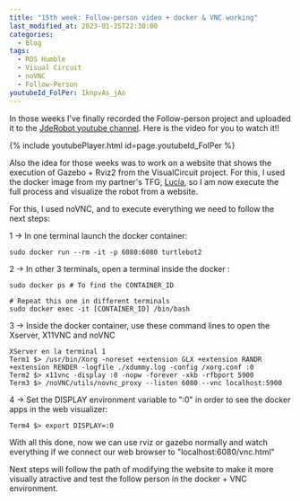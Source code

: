 ```yaml
---
title: "15th week: Follow-person video + docker & VNC working"
last_modified_at: 2023-01-25T22:30:00
categories:
  - Blog
tags:
  - ROS Humble
  - Visual Circuit
  - noVNC
  - Follow-Person
youtubeId_FolPer: IknpvAs_jAo
---
```


In those weeks I've finally recorded the Follow-person project and uploaded it to the [JdeRobot youtube channel](https://www.youtube.com/@jderobot/videos). Here is the video for you to watch it!!

{% include youtubePlayer.html id=page.youtubeId_FolPer %}


Also the idea for those weeks was to work on a website that shows the execution of Gazebo + Rviz2 from the VisualCircuit project.
For this, I used the docker image from my partner's TFG, [Lucía](https://github.com/RoboticsLabURJC/2022-tfg-lucia-chen/tree/main/turtlebot2%20docker%20novnc), so I am now execute the full process and visualize the robot from a website.

For this, I used noVNC, and to execute everything we need to follow the next steps:

1 -> In one terminal launch the docker container:
~~~
sudo docker run --rm -it -p 6080:6080 turtlebot2
~~~
2 -> In other 3 terminals, open a terminal inside the docker :
~~~
sudo docker ps # To find the CONTAINER_ID

# Repeat this one in different terminals
sudo docker exec -it [CONTAINER_ID] /bin/bash
~~~
3 -> Inside the docker container, use these command lines to open the Xserver, X11VNC and noVNC
~~~
XServer en la terminal 1
Term1 $> /usr/bin/Xorg -noreset +extension GLX +extension RANDR +extension RENDER -logfile ./xdummy.log -config /xorg.conf :0
Term2 $> x11vnc -display :0 -nopw -forever -xkb -rfbport 5900
Term3 $> /noVNC/utils/novnc_proxy --listen 6080 --vnc localhost:5900
~~~
4 -> Set the DISPLAY environment variable to ":0" in order to see the docker apps in the web visualizer:
~~~
Term4 $> export DISPLAY=:0
~~~

With all this done, now we can use rviz or gazebo normally and watch everything if we connect our web browser to "localhost:6080/vnc.html"


Next steps will follow the path of modifying the website to make it more visually atractive and test the follow person in the docker + VNC environment.
